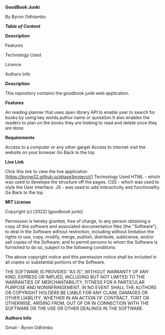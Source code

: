 ****GoodBook Junki****

By Byron Odhiambo

***Table of Content***

**Description**

Features

Technology Used

Licence

Authors Info

**Description**

This repository contains the goodbook junki web application.

**Features**

An reading planner that uses open library API to enable user to search for books by using key words,author name or quotation.It also enables the readers to plan on the books they are looking to read and delete once they are done.

**Requirements**

Access to a computer or any other garget
Access to internet
visit the website on your browser
Go Back to the top

**Live Link**

Click this link to view the live application [https://byrne22.github.io/phase1projecct/]
Technology Used
HTML - which was used to develope the structure off the pages.
CSS - which was used to style the User Interface.
JS - was used to add interactivity and functionality.
Go Back to the top

**MIT License**

Copyright (c) [2022] [goodbook junki]

Permission is hereby granted, free of charge, to any person obtaining a copy of this software and associated documentation files (the "Software"), to deal in the Software without restriction, including without limitation the rights to use, copy, modify, merge, publish, distribute, sublicense, and/or sell copies of the Software, and to permit persons to whom the Software is furnished to do so, subject to the following conditions:

The above copyright notice and this permission notice shall be included in all copies or substantial portions of the Software.

THE SOFTWARE IS PROVIDED "AS IS", WITHOUT WARRANTY OF ANY KIND, EXPRESS OR IMPLIED, INCLUDING BUT NOT LIMITED TO THE WARRANTIES OF MERCHANTABILITY, FITNESS FOR A PARTICULAR PURPOSE AND NONINFRINGEMENT. IN NO EVENT SHALL THE AUTHORS OR COPYRIGHT HOLDERS BE LIABLE FOR ANY CLAIM, DAMAGES OR OTHER LIABILITY, WHETHER IN AN ACTION OF CONTRACT, TORT OR OTHERWISE, ARISING FROM, OUT OF OR IN CONNECTION WITH THE SOFTWARE OR THE USE OR OTHER DEALINGS IN THE SOFTWARE.

**Authors Info**

Gmail - Byron Odhimbo
